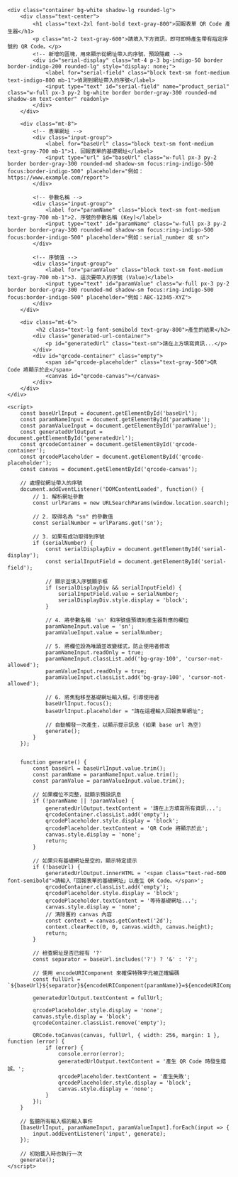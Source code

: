 <!DOCTYPE html>
<html lang="zh-Hant">
<head>
    <meta charset="UTF-8">
    <meta name="viewport" content="width=device-width, initial-scale=1.0">
    <title>帶參數的 QR Code 產生器</title>
    <script src="https://cdn.tailwindcss.com"></script>
    <!-- 引入 QR Code 生成函式庫 -->
    <script src="https://cdn.jsdelivr.net/npm/qrcode@1.5.1/build/qrcode.min.js"></script>
    <style>
        body {
            font-family: 'Inter', 'Noto Sans TC', sans-serif;
        }
        .container {
            max-width: 600px;
            margin: 2rem auto;
            padding: 2rem;
        }
        .input-group {
            margin-bottom: 1.5rem;
        }
        #qrcode-container {
            width: 256px;
            height: 256px;
            margin: 1.5rem auto;
            border: 1px solid #e5e7eb;
            border-radius: 0.5rem;
            display: flex;
            align-items: center;
            justify-content: center;
            padding: 1rem;
            background-color: white;
            transition: all 0.3s ease;
        }
        #qrcode-container.empty {
            background-color: #f9fafb;
        }
        .generated-url-container {
            word-wrap: break-word;
            background-color: #f3f4f6;
            padding: 0.75rem 1rem;
            border-radius: 0.375rem;
            border: 1px solid #e5e7eb;
            font-family: monospace;
            color: #1f2937;
            margin-top: 1rem;
        }
    </style>
</head>
<body class="bg-gray-50">

    <div class="container bg-white shadow-lg rounded-lg">
        <div class="text-center">
            <h1 class="text-2xl font-bold text-gray-800">回報表單 QR Code 產生器</h1>
            <p class="mt-2 text-gray-600">請填入下方資訊，即可即時產生帶有指定序號的 QR Code。</p>
            <!-- 新增的區塊，用來顯示從網址帶入的序號，預設隱藏 -->
            <div id="serial-display" class="mt-4 p-3 bg-indigo-50 border border-indigo-200 rounded-lg" style="display: none;">
                <label for="serial-field" class="block text-sm font-medium text-indigo-800 mb-1">偵測到網址帶入的序號</label>
                <input type="text" id="serial-field" name="product_serial" class="w-full px-3 py-2 bg-white border border-gray-300 rounded-md shadow-sm text-center" readonly>
            </div>
        </div>

        <div class="mt-8">
            <!-- 表單網址 -->
            <div class="input-group">
                <label for="baseUrl" class="block text-sm font-medium text-gray-700 mb-1">1. 回報表單的基礎網址</label>
                <input type="url" id="baseUrl" class="w-full px-3 py-2 border border-gray-300 rounded-md shadow-sm focus:ring-indigo-500 focus:border-indigo-500" placeholder="例如：https://www.example.com/report">
            </div>

            <!-- 參數名稱 -->
            <div class="input-group">
                <label for="paramName" class="block text-sm font-medium text-gray-700 mb-1">2. 序號的參數名稱 (Key)</label>
                <input type="text" id="paramName" class="w-full px-3 py-2 border border-gray-300 rounded-md shadow-sm focus:ring-indigo-500 focus:border-indigo-500" placeholder="例如：serial_number 或 sn">
            </div>

            <!-- 序號值 -->
            <div class="input-group">
                <label for="paramValue" class="block text-sm font-medium text-gray-700 mb-1">3. 這次要帶入的序號 (Value)</label>
                <input type="text" id="paramValue" class="w-full px-3 py-2 border border-gray-300 rounded-md shadow-sm focus:ring-indigo-500 focus:border-indigo-500" placeholder="例如：ABC-12345-XYZ">
            </div>
        </div>

        <div class="mt-6">
             <h2 class="text-lg font-semibold text-gray-800">產生的結果</h2>
            <div class="generated-url-container">
                <p id="generatedUrl" class="text-sm">請在上方填寫資訊...</p>
            </div>
            <div id="qrcode-container" class="empty">
                <span id="qrcode-placeholder" class="text-gray-500">QR Code 將顯示於此</span>
                <canvas id="qrcode-canvas"></canvas>
            </div>
        </div>
    </div>

    <script>
        const baseUrlInput = document.getElementById('baseUrl');
        const paramNameInput = document.getElementById('paramName');
        const paramValueInput = document.getElementById('paramValue');
        const generatedUrlOutput = document.getElementById('generatedUrl');
        const qrcodeContainer = document.getElementById('qrcode-container');
        const qrcodePlaceholder = document.getElementById('qrcode-placeholder');
        const canvas = document.getElementById('qrcode-canvas');

        // 處理從網址帶入的序號
        document.addEventListener('DOMContentLoaded', function() {
            // 1. 解析網址參數
            const urlParams = new URLSearchParams(window.location.search);
            
            // 2. 取得名為 "sn" 的參數值
            const serialNumber = urlParams.get('sn');
            
            // 3. 如果有成功取得到序號
            if (serialNumber) {
                const serialDisplayDiv = document.getElementById('serial-display');
                const serialInputField = document.getElementById('serial-field');

                // 顯示並填入序號顯示框
                if (serialDisplayDiv && serialInputField) {
                    serialInputField.value = serialNumber;
                    serialDisplayDiv.style.display = 'block';
                }

                // 4. 將參數名稱 'sn' 和序號值預填到產生器對應的欄位
                paramNameInput.value = 'sn';
                paramValueInput.value = serialNumber;

                // 5. 將欄位設為唯讀並改變樣式，防止使用者修改
                paramNameInput.readOnly = true;
                paramNameInput.classList.add('bg-gray-100', 'cursor-not-allowed');
                paramValueInput.readOnly = true;
                paramValueInput.classList.add('bg-gray-100', 'cursor-not-allowed');

                // 6. 將焦點移至基礎網址輸入框，引導使用者
                baseUrlInput.focus();
                baseUrlInput.placeholder = "請在這裡輸入回報表單網址";

                // 自動觸發一次產生，以顯示提示訊息 (如果 base url 為空)
                generate();
            }
        });


        function generate() {
            const baseUrl = baseUrlInput.value.trim();
            const paramName = paramNameInput.value.trim();
            const paramValue = paramValueInput.value.trim();

            // 如果欄位不完整，就顯示預設訊息
            if (!paramName || !paramValue) {
                generatedUrlOutput.textContent = '請在上方填寫所有資訊...';
                qrcodeContainer.classList.add('empty');
                qrcodePlaceholder.style.display = 'block';
                qrcodePlaceholder.textContent = 'QR Code 將顯示於此';
                canvas.style.display = 'none';
                return;
            }
            
            // 如果只有基礎網址是空的，顯示特定提示
            if (!baseUrl) {
                generatedUrlOutput.innerHTML = '<span class="text-red-600 font-semibold">請輸入「回報表單的基礎網址」以產生 QR Code。</span>';
                qrcodeContainer.classList.add('empty');
                qrcodePlaceholder.style.display = 'block';
                qrcodePlaceholder.textContent = '等待基礎網址...';
                canvas.style.display = 'none';
                // 清除舊的 canvas 內容
                const context = canvas.getContext('2d');
                context.clearRect(0, 0, canvas.width, canvas.height);
                return;
            }

            // 檢查網址是否已經有 '?'
            const separator = baseUrl.includes('?') ? '&' : '?';
            
            // 使用 encodeURIComponent 來確保特殊字元被正確編碼
            const fullUrl = `${baseUrl}${separator}${encodeURIComponent(paramName)}=${encodeURIComponent(paramValue)}`;

            generatedUrlOutput.textContent = fullUrl;
            
            qrcodePlaceholder.style.display = 'none';
            canvas.style.display = 'block';
            qrcodeContainer.classList.remove('empty');

            QRCode.toCanvas(canvas, fullUrl, { width: 256, margin: 1 }, function (error) {
                if (error) {
                    console.error(error);
                    generatedUrlOutput.textContent = '產生 QR Code 時發生錯誤。';
                    qrcodePlaceholder.textContent = '產生失敗';
                    qrcodePlaceholder.style.display = 'block';
                    canvas.style.display = 'none';
                }
            });
        }

        // 監聽所有輸入框的輸入事件
        [baseUrlInput, paramNameInput, paramValueInput].forEach(input => {
            input.addEventListener('input', generate);
        });

        // 初始載入時也執行一次
        generate();
    </script>
</body>
</html>

